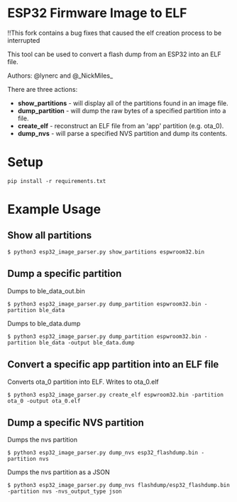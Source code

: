 # ESP32 Firmware Image to ELF

‼️This fork contains a bug fixes that caused the elf creation process to be interrupted

This tool can be used to convert a flash dump from an ESP32 into an ELF file.

Authors: @lynerc and @\_NickMiles\_

There are three actions:
- **show_partitions** - will display all of the partitions found in an image file.
- **dump_partition** - will dump the raw bytes of a specified partition into a file.
- **create_elf** - reconstruct an ELF file from an 'app' partition (e.g. ota_0).
- **dump_nvs** - will parse a specified NVS partition and dump its contents.

# Setup
`pip install -r requirements.txt`

# Example Usage
## Show all partitions
`$ python3 esp32_image_parser.py show_partitions espwroom32.bin`

## Dump a specific partition
Dumps to ble_data_out.bin

`$ python3 esp32_image_parser.py dump_partition espwroom32.bin -partition ble_data`

Dumps to ble_data.dump

`$ python3 esp32_image_parser.py dump_partition espwroom32.bin -partition ble_data -output ble_data.dump`

## Convert a specific app partition into an ELF file
Converts ota_0 partition into ELF. Writes to ota_0.elf

`$ python3 esp32_image_parser.py create_elf espwroom32.bin -partition ota_0 -output ota_0.elf`

## Dump a specific NVS partition
Dumps the nvs partition

`$ python3 esp32_image_parser.py dump_nvs esp32_flashdump.bin -partition nvs`

Dumps the nvs partition as a JSON

`$ python3 esp32_image_parser.py dump_nvs flashdump/esp32_flashdump.bin -partition nvs -nvs_output_type json`
